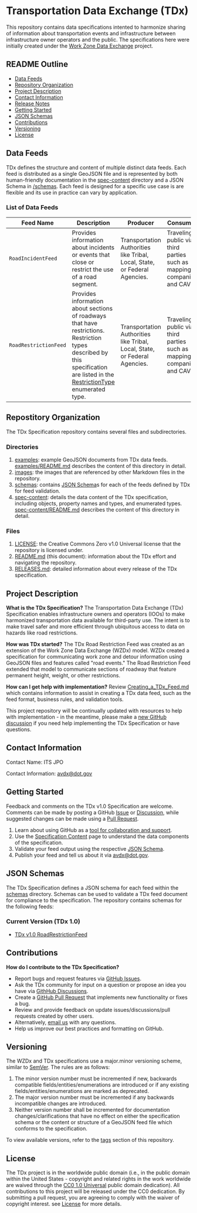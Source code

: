 # Transportation Data Exchange (TDx)

This repository contains data specifications intented to harmonize sharing of information about transportation events and infrastructure between infrastructure owner operators and the public. The specifications here were initially created under the [Work Zone Data Exchange](https://github.com/usdot-jpo-ode/wzdx) project. 

## README Outline
- [Data Feeds](#data-feeds)
- [Repository Organization](#repostitory-organization)
- [Project Description](#project-description)
- [Contact Information](#contact-information)
- [Release Notes](#release-notes)
- [Getting Started](#getting-started)
- [JSON Schemas](#json-schemas)
- [Contributions](#contributions)
- [Versioning](#versioning)
- [License](#license)

## Data Feeds
TDx defines the structure and content of multiple distinct data feeds. Each feed is distributed as a single GeoJSON file and is represented by both human-friendly documentation in the [spec-content](/spec-content/) directory and a JSON Schema in [/schemas](/schemas/). Each feed is designed for a specific use case is are flexible and its use in practice can vary by application.

### List of Data Feeds
Feed Name | Description | Producer | Consumer | Uses | Content
--- | --- | --- | --- | --- | ---
`RoadIncidentFeed` | Provides information about incidents or events that close or restrict the use of a road segment. | Transportation Authorities like Tribal, Local, State, or Federal Agencies. | Traveling public via third parties such as mapping companies and CAVs. | Increased awareness; Route planning; Driver, Passenger, and Road-User Safety. | Incident and detour road events (see [IncidentRoadEvent](/spec-content/objects/IncidentRoadEvent.md) and [DetourRoadEvent](/spec-content/objects/DetourRoadEvent.md)).
`RoadRestrictionFeed` | Provides information about sections of roadways that have restrictions. Restriction types described by this specification are listed in the [RestrictionType](/spec-content/enumerated-types/RestrictionType.md) enumerated type. | Transportation Authorities like Tribal, Local, State, or Federal Agencies. | Traveling public via third parties such as mapping companies and CAVs. | Increased awareness; Route planning; Driver, Passenger, and Road-User Safety; Increased Efficiency; Reduced Damage to Infrastructure. | Restriction road events (see [RestrictionRoadEvent](/spec-content/objects/RestrictionRoadEvent.md)).


## Repostitory Organization
The TDx Specification repository contains several files and subdirectories.

### Directories
1. [examples](/examples): example GeoJSON documents from TDx data feeds. [examples/README.md](/examples/README.md) describes the content of this directory in detail.
1. [images](/images): the images that are referenced by other Markdown files in the repository.
1. [schemas](/schemas): contains [JSON Schema](https://json-schema.org/)s for each of the feeds defined by TDx for feed validation.
1. [spec-content](/spec-content): details the data content of the TDx specification, including objects, property names and types, and enumerated types. [spec-content/README.md](/spec-content/README.md) describes the content of this directory in detail.

### Files
1. [LICENSE](/LICENSE): the Creative Commons Zero v1.0 Universal license that the repository is licensed under.
2. [README.md](/README.md) (this document): information about the TDx effort and navigating the repository.
3. [RELEASES.md](/RELEASES.md): detailed information about every release of the TDx specification.

## Project Description

**What is the TDx Specification?**
The Transportation Data Exchange (TDx) Specification enables infrastructure owners and operators (IOOs) to make harmonized transportation data available for third-party use. The intent is to make travel safer and more efficient through ubiquitous access to data on hazards like road restrictions. 

**How was TDx started?**
The TDx Road Restriction Feed was created as an extension of the Work Zone Data Exchange (WZDx) model. WZDx created a specification for communicating work zone and detour information using GeoJSON files and features called "road events." The Road Restriction Feed extended that model to communicate sections of roadway that feature permanent height, weight, or other restrictions. 

**How can I get help with implementation?**
Review [Creating_a_TDx_Feed.md](/Creating_a_TDx_Feed.md) which contains information to assist in creating a TDx data feed, such as the feed format, business rules, and validation tools.

This project repository will be continually updated with resources to help with implementation - in the meantime, please make a [new GitHub discussion](https://github.com/usdot-jpo-ode/tdx/discussions/new) if you need help implementing the TDx Specification or have questions.

## Contact Information

Contact Name: ITS JPO

Contact Information: [avdx@dot.gov](mailto:avdx@dot.gov)


## Getting Started

Feedback and comments on the TDx v1.0 Specification are welcome. Comments can be made by posting a GitHub [Issue](https://github.com/usdot-jpo-ode/TDx/issues) or [Discussion](https://github.com/usdot-jpo-ode/TDx/discussions), while suggested changes can be made using a [Pull Request](https://github.com/usdot-jpo-ode/TDx/pulls).

1. Learn about using GitHub as a [tool for collaboration and support](/create-feed/README.md#collaborate-via-github).
1. Use the [Specification Content](/spec-content) page to understand the data components of the specification.
1. Validate your feed output using the respective [JSON Schema](#json-schemas).
1. Publish your feed and tell us about it via avdx@dot.gov.

## JSON Schemas
The TDx Specification defines a JSON schema for each feed within the [schemas](/schemas) directory. Schemas can be used to validate a TDx feed document for compliance to the specification. The repository contains schemas for the following feeds:

### Current Version (TDx 1.0)
- [TDx v1.0 RoadRestrictionFeed](/schemas/1.0/RoadRestrictionFeed.json)


## Contributions

**How do I contribute to the TDx Specification?**

- Report bugs and request features via [GitHub Issues](https://github.com/usdot-jpo-ode/tdx/issues).
- Ask the TDx community for input on a question or propose an idea you have via [GithHub Discussions](https://github.com/usdot-jpo-ode/tdx/discussions).
- Create a [GitHub Pull Request](https://help.github.com/articles/creating-a-pull-request/) that implements new functionality or fixes a bug.
- Review and provide feedback on update issues/discussions/pull requests created by other users.
- Alternatively, [email us](mailto://avdx@dot.gov.) with any questions.
- Help us improve our best practices and formatting on GitHub.

## Versioning

The WZDx and TDx specifications use a major.minor versioning scheme, similar to [SemVer](https://semver.org/). The rules are as follows:

1. The minor version number must be incremented if new, backwards compatible fields/entities/enumerations are introduced or if any existing fields/entities/enumerations are marked as deprecated.
2. The major version number must be incremented if any backwards incompatible changes are introduced.
3. Neither version number shall be incremented for documentation changes/clarifications that have no effect on either the specification schema or the content or structure of a GeoJSON feed file which conforms to the specification.

To view available versions, refer to the [tags](https://github.com/usdot-jpo-ode/tdx/tags) section of this repository.

## License

The TDx project is in the worldwide public domain (i.e., in the public domain within the United States - copyright and related rights in the work worldwide are waived through the [CC0 1.0 Universal](https://creativecommons.org/share-your-work/public-domain/cc0/) public domain dedication). All contributions to this project will be released under the CC0 dedication. By submitting a pull request, you are agreeing to comply with the waiver of copyright interest. see [License](LICENSE) for more details.
